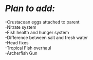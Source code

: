 # *Plan to add:*  
-Crustacean eggs attached to parent   
-Nitrate system  
-Fish health and hunger system  
-Difference between salt and fresh water  
-Head fixes  
-Tropical Fish overhaul  
-Archerfish Gun  